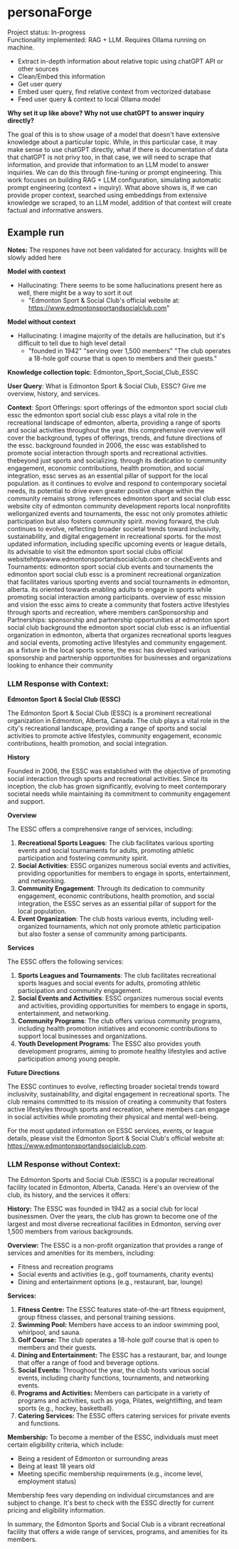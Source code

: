 # personaForge

Project status: In-progress  
Functionality implemented: RAG + LLM. Requires Ollama running on machine. 
- Extract in-depth information about relative topic using chatGPT API or other sources
- Clean/Embed this information
- Get user query
- Embed user query, find relative context from vectorized database
- Feed user query & context to local Ollama model

**Why set it up like above? Why not use chatGPT to answer inquiry directly?**

The goal of this is to show usage of a model that doesn't have extensive knowledge about a particular topic. While, in this particular case, it may make sense to use chatGPT directly, what if there is documentation of data that chatGPT is not privy too, in that case, we will need to scrape that information, and provide that information to an LLM model to answer inquiries. We can do this through fine-tuning or prompt engineering. This work focuses on building RAG + LLM configuration, simulating automatic prompt engineering (context + inquiry). 
What above shows is, if we can provide proper context, searched using embeddings from extensive knowledge we scraped, to an LLM model, addition of that context will create factual and informative answers.

## Example run
**Notes:**  The respones have not been validated for accuracy. Insights will be slowly added here

**Model with context**
- Hallucinating: There seems to be some hallucinations present here as well, there might be a way to sort it out
    + "Edmonton Sport & Social Club's official website at: https://www.edmontonsportandsocialclub.com"

**Model without context**
- Hallucinating: I imagine majority of the details are hallucination, but it's difficult to tell due to high level detail
    + "founded in 1942" "serving over 1,500 members" "The club operates a 18-hole golf course that is open to members and their guests."

**Knowledge collection topic**: Edmonton_Sport_Social_Club_ESSC

**User Query**: What is Edmonton Sport & Social Club, ESSC? Give me overview, history, and services.

**Context**: Sport Offerings: sport offerings of the edmonton sport social club essc the
edmonton sport social club essc plays a vital role in the recreational landscape
of edmonton, alberta, providing a range of sports and social activities
throughout the year. this comprehensive overview will cover the background,
types of offerings, trends, and future directions of the essc. background
founded in 2006, the essc was established to promote social interaction through
sports and recreational activities. thebeyond just sports and socializing.
through its dedication to community engagement, economic contributions, health
promotion, and social integration, essc serves as an essential pillar of support
for the local population. as it continues to evolve and respond to contemporary
societal needs, its potential to drive even greater positive change within the
community remains strong. references edmonton sport and social club essc website
city of edmonton community development reports local nonprofitits wellorganized
events and tournaments, the essc not only promotes athletic participation but
also fosters community spirit. moving forward, the club continues to evolve,
reflecting broader societal trends toward inclusivity, sustainability, and
digital engagement in recreational sports. for the most updated information,
including specific upcoming events or league details, its advisable to visit the
edmonton sport social clubs official
websitehttpswww.edmontonsportandsocialclub.com or checkEvents and Tournaments:
edmonton sport social club events and tournaments the edmonton sport social club
essc is a prominent recreational organization that facilitates various sporting
events and social tournaments in edmonton, alberta. its oriented towards
enabling adults to engage in sports while promoting social interaction among
participants. overview of essc mission and vision the essc aims to create a
community that fosters active lifestyles through sports and recreation, where
members canSponsorship and Partnerships: sponsorship and partnership
opportunities at edmonton sport social club background the edmonton sport social
club essc is an influential organization in edmonton, alberta that organizes
recreational sports leagues and social events, promoting active lifestyles and
community engagement. as a fixture in the local sports scene, the essc has
developed various sponsorship and partnership opportunities for businesses and
organizations looking to enhance their community

### LLM Response with Context:
 **Edmonton Sport & Social Club (ESSC)**

The Edmonton Sport & Social Club (ESSC) is a prominent recreational organization in Edmonton, Alberta, Canada. The club plays a vital role in the city's recreational landscape, providing a range of sports and social activities to promote active lifestyles, community engagement, economic contributions, health promotion, and social integration.

**History**

Founded in 2006, the ESSC was established with the objective of promoting social interaction through sports and recreational activities. Since its inception, the club has grown significantly, evolving to meet contemporary societal needs while maintaining its commitment to community engagement and support.

**Overview**

The ESSC offers a comprehensive range of services, including:

1. **Recreational Sports Leagues**: The club facilitates various sporting events and social tournaments for adults, promoting athletic participation and fostering community spirit.
2. **Social Activities**: ESSC organizes numerous social events and activities, providing opportunities for members to engage in sports, entertainment, and networking.
3. **Community Engagement**: Through its dedication to community engagement, economic contributions, health promotion, and social integration, the ESSC serves as an essential pillar of support for the local population.
4. **Event Organization**: The club hosts various events, including well-organized tournaments, which not only promote athletic participation but also foster a sense of community among participants.

**Services**

The ESSC offers the following services:

1. **Sports Leagues and Tournaments**: The club facilitates recreational sports leagues and social events for adults, promoting athletic participation and community engagement.
2. **Social Events and Activities**: ESSC organizes numerous social events and activities, providing opportunities for members to engage in sports, entertainment, and networking.
3. **Community Programs**: The club offers various community programs, including health promotion initiatives and economic contributions to support local businesses and organizations.
4. **Youth Development Programs**: The ESSC also provides youth development programs, aiming to promote healthy lifestyles and active participation among young people.

**Future Directions**

The ESSC continues to evolve, reflecting broader societal trends toward inclusivity, sustainability, and digital engagement in recreational sports. The club remains committed to its mission of creating a community that fosters active lifestyles through sports and recreation, where members can engage in social activities while promoting their physical and mental well-being.

For the most updated information on ESSC services, events, or league details, please visit the Edmonton Sport & Social Club's official website at: https://www.edmontonsportandsocialclub.com.


### LLM Response without Context:
 The Edmonton Sports and Social Club (ESSC) is a popular recreational facility located in Edmonton, Alberta, Canada. Here's an overview of the club, its history, and the services it offers:

**History:**
The ESSC was founded in 1942 as a social club for local businessmen. Over the years, the club has grown to become one of the largest and most diverse recreational facilities in Edmonton, serving over 1,500 members from various backgrounds.

**Overview:**
The ESSC is a non-profit organization that provides a range of services and amenities for its members, including:

* Fitness and recreation programs
* Social events and activities (e.g., golf tournaments, charity events)
* Dining and entertainment options (e.g., restaurant, bar, lounge)

**Services:**

1. **Fitness Centre:** The ESSC features state-of-the-art fitness equipment, group fitness classes, and personal training sessions.
2. **Swimming Pool:** Members have access to an indoor swimming pool, whirlpool, and sauna.
3. **Golf Course:** The club operates a 18-hole golf course that is open to members and their guests.
4. **Dining and Entertainment:** The ESSC has a restaurant, bar, and lounge that offer a range of food and beverage options.
5. **Social Events:** Throughout the year, the club hosts various social events, including charity functions, tournaments, and networking events.
6. **Programs and Activities:** Members can participate in a variety of programs and activities, such as yoga, Pilates, weightlifting, and team sports (e.g., hockey, basketball).
7. **Catering Services:** The ESSC offers catering services for private events and functions.

**Membership:**
To become a member of the ESSC, individuals must meet certain eligibility criteria, which include:

* Being a resident of Edmonton or surrounding areas
* Being at least 18 years old
* Meeting specific membership requirements (e.g., income level, employment status)

Membership fees vary depending on individual circumstances and are subject to change. It's best to check with the ESSC directly for current pricing and eligibility information.

In summary, the Edmonton Sports and Social Club is a vibrant recreational facility that offers a wide range of services, programs, and amenities for its members.